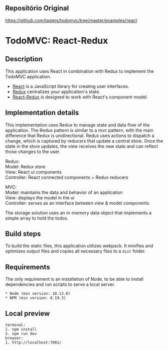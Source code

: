 ## Repositório Original

https://github.com/tastejs/todomvc/tree/master/examples/react

# TodoMVC: React-Redux

## Description

This application uses React in combination with Redux to implement the TodoMVC application.

- [React](https://reactjs.org/) is a JavaScript library for creating user interfaces.
- [Redux](https://redux.js.org/) centralizes your application's state.
- [React-Redux](https://react-redux.js.org/) is designed to work with React's component model.

## Implementation details

This implementation uses Redux to manage state and data flow of the application.
The Redux pattern is similar to a mvc pattern, with the main difference that Redux is unidirectional.
Redux uses actions to dispatch a change, which is captured by reducers that update a central store.
Once the state in the store updates, the view receives the new state and can reflect those changes to the user.

Redux:\
Model: Redux store\
View: React ui components\
Controller: React connected components + Redux reducers

MVC:\
Model: maintains the data and behavior of an application\
View: displays the model in the ui\
Controller: serves as an interface between view & model components

The storage solution uses an in-memory data object that implements a simple array to hold the todos.

## Build steps

To build the static files, this application utilizes webpack. It minifies and optimizes output files and copies all necessary files to a `dist` folder.

## Requirements

The only requirement is an installation of Node, to be able to install dependencies and run scripts to serve a local server.

```
* Node (min version: 18.13.0)
* NPM (min version: 8.19.3)
```

## Local preview

```
terminal:
1. npm install
2. npm run dev
browser:
1. http://localhost:7001/
```
